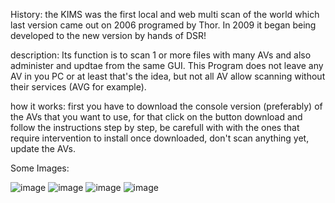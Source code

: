 History:
the KIMS was the first local and web multi scan of the world which
last version came out on 2006 programed by Thor. In 2009 it began
being developed to the new version by hands of DSR!

description:
Its function is to scan 1 or more files with many AVs and also administer
and updtae from the same GUI.
This Program does not leave any AV in you PC or at least that's the idea,
but not all AV allow scanning without their services (AVG for example).

how it works:
first you have to download the console version (preferably) of the AVs that
you want to use, for that click on the button download and follow the instructions
step by step, be carefull with with the ones that require intervention to install
once downloaded, don't scan anything yet, update the AVs.

Some Images:

<img src='http://i42.tinypic.com/3515xxx.jpg' alt='image'>

<img src='http://i43.tinypic.com/53wqyh.jpg' alt='image'>

<img src='http://i40.tinypic.com/2cihh5d.jpg' alt='image'>

<img src='http://i40.tinypic.com/23w8yw.jpg' alt='image'>